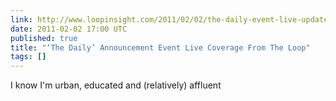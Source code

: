 ```yaml
---
link: http://www.loopinsight.com/2011/02/02/the-daily-event-live-update/
date: 2011-02-02 17:00 UTC
published: true
title: "‘The Daily’ Announcement Event Live Coverage From The Loop"
tags: []
---
```


I know I'm urban, educated and (relatively) affluent
